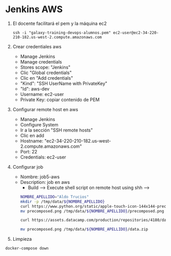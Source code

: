 # Jenkins AWS

1. El docente facilitará el pem y la máquina ec2
    ```
    ssh -i "galaxy-training-devops-alumnos.pem" ec2-user@ec2-34-220-210-182.us-west-2.compute.amazonaws.com
    ```

1. Crear credentiales aws

    * Manage Jenkins
    * Manage credentials
    * Stores scope: "Jenkins"
    * Clic "Global credentials"
    * Clic en "Add credentials"
    * "Kind": "SSH UserName with PrivateKey"
    * "Id": aws-dev
    * Username: ec2-user
    * Private Key: copiar contenido de PEM

1. Configurar remote host en aws

    * Manage Jenkins
    * Configure System
    * Ir a la sección "SSH remote hosts"
    * Clic en add
    * Hostname: "ec2-34-220-210-182.us-west-2.compute.amazonaws.com"
    * Port: 22
    * Credentials: ec2-user

1. Configurar job

    * Nombre: job5-aws
    * Description: job en aws
        * Build --> Execute shell script on remote host using shh -->
        ```bash
        NOMBRE_APELLIDO="Aldo Trucios"
        mkdir -p /tmp/data/${NOMBRE_APELLIDO}
        curl https://www.python.org/static/apple-touch-icon-144x144-precomposed.png -o precomposed.png
        mv precomposed.png /tmp/data/${NOMBRE_APELLIDO}/precomposed.png

        curl https://assets.datacamp.com/production/repositories/4180/datasets/eb1d6a36fa3039e4e00064797e1a1600d267b135/201812SpotifyData.zip -o data.zip

        mv precomposed.png /tmp/data/${NOMBRE_APELLIDO}/data.zip
        ```

1. Limpieza
 ```bash
 docker-compose down
 ```
